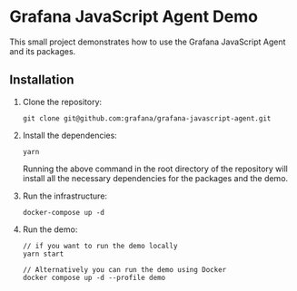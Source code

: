 # Grafana JavaScript Agent Demo

This small project demonstrates how to use the Grafana JavaScript Agent and its packages.

## Installation

1. Clone the repository:

   ```shell
   git clone git@github.com:grafana/grafana-javascript-agent.git
   ```

2. Install the dependencies:

   ```shell
   yarn
   ```

   Running the above command in the root directory of the repository will install all the necessary dependencies for
   the packages and the demo.

3. Run the infrastructure:

   ```shell
   docker-compose up -d
   ```

4. Run the demo:

   ```shell
   // if you want to run the demo locally
   yarn start

   // Alternatively you can run the demo using Docker
   docker compose up -d --profile demo
   ```
